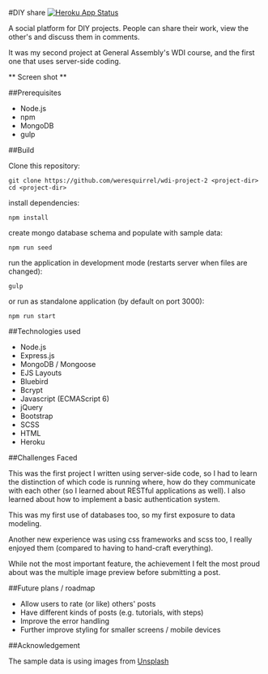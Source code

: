 #DIY share
[![Heroku App Status](https://heroku-shields.herokuapp.com/shrouded-hamlet-84975)](https://shrouded-hamlet-84975.herokuapp.com)

A social platform for DIY projects. People can share their work, view the other's and discuss them in comments.

It was my second project at General Assembly's WDI course, and the first one that uses server-side coding.
 
** Screen shot **

##Prerequisites

- Node.js
- npm
- MongoDB
- gulp

##Build

Clone this repository:

    git clone https://github.com/weresquirrel/wdi-project-2 <project-dir> 
    cd <project-dir>

install dependencies:

    npm install
    
create mongo database schema and populate with sample data:

	npm run seed

run the application in development mode (restarts server when files are changed):
	
	gulp

or run as standalone application (by default on port 3000):

	npm run start
	
##Technologies used

- Node.js
- Express.js
- MongoDB / Mongoose
- EJS Layouts
- Bluebird
- Bcrypt
- Javascript (ECMAScript 6)
- jQuery
- Bootstrap
- SCSS
- HTML
- Heroku

##Challenges Faced

This was the first project I written using server-side code, so I had to learn the distinction of which code is running where, how do they communicate with each other (so I learned about RESTful applications as well). I also learned about how to implement a basic authentication system.

This was my first use of databases too, so my first exposure to data modeling.

Another new experience was using css frameworks and scss too, I really enjoyed them (compared to having to hand-craft everything). 

While not the most important feature, the achievement I felt the most proud about was the multiple image preview before submitting a post.


##Future plans / roadmap

- Allow users to rate (or like) others' posts
- Have different kinds of posts (e.g. tutorials, with steps)
- Improve the error handling
- Further improve styling for smaller screens / mobile devices 


##Acknowledgement

The sample data is using images from [Unsplash](https://unsplash.com/)